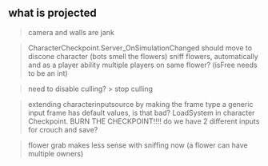 what is projected
---

> camera and walls are jank

> CharacterCheckpoint.Server_OnSimulationChanged should move to discone character (bots smell the flowers)
> sniff flowers, automatically and as a player ability
> multiple players on same flower? (isFree needs to be an int)

> need to disable culling? > stop culling

> extending characterinputsource by making the frame type a generic
> input frame has default values, is that bad?
> LoadSystem in character Checkpoint. BURN THE CHECKPOINT!!!!
> do we have 2 different inputs for crouch and save?

> flower grab makes less sense with sniffing now (a flower can have multiple owners)